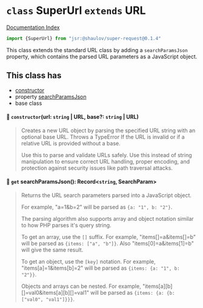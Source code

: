 # `class` SuperUrl `extends` URL

[Documentation Index](../README.md)

```ts
import {SuperUrl} from "jsr:@shaulov/super-request@0.1.4"
```

This class extends the standard URL class by adding a `searchParamsJson` property,
which contains the parsed URL parameters as a JavaScript object.

## This class has

- [constructor](#-constructorurl-string--url-base-string--url)
- property [searchParamsJson](#-get-searchparamsjson-recordstring-searchparam)
- base class


#### 🔧 `constructor`(url: `string` | URL, base?: `string` | URL)

> Creates a new URL object by parsing the specified URL string with an optional base URL.
> Throws a TypeError If the URL is invalid or if a relative URL is provided without a base.
> 
> Use this to parse and validate URLs safely. Use this instead of string
> manipulation to ensure correct URL handling, proper encoding, and protection against
> security issues like path traversal attacks.



#### 📄 `get` searchParamsJson(): Record\<`string`, SearchParam>

> Returns the URL search parameters parsed into a JavaScript object.
> 
> For example, "a=1&b=2" will be parsed as `{a: "1", b: "2"}`.
> 
> The parsing algorithm also supports array and object notation similar to how PHP parses it's query string.
> 
> To get an array, use the `[]` suffix. For example, "items[]=a&items[]=b" will be parsed as `{items: ["a", "b"]}`.
> Also "items[0]=a&items[1]=b" will give the same result.
> 
> To get an object, use the `[key]` notation. For example, "items[a]=1&items[b]=2" will be parsed as `{items: {a: "1", b: "2"}}`.
> 
> Objects and arrays can be nested. For example, "items[a][b][]=val0&items[a][b][]=val1" will be parsed as `{items: {a: {b: ["val0", "val1"]}}}`.



